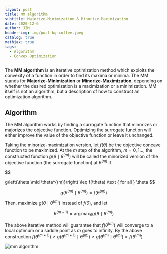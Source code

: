 ```yaml
---
layout: post
title: MM algorithm
subtitle: Majorize-Minimization & Minorize-Maximization
date: 2020-12-6
author: JIM
header-img: img/post-bg-coffee.jpeg
catalog: true
mathjax: true
tags:
  - Algorithm
  - Convex Optimization
---
```


The **MM algorithm** is an iterative optimization method which exploits the convexity of a function in order to find its maxima or minima. The MM stands for **Majorize-Minimization** or **Minorize-Maximization**, depending on whether the desired optimization is a maximization or a minimization. MM itself is not an algorithm, but a description of how to construct an optimization algorithm.

## Algorithm

The MM algorithm works by finding a surrogate function that minorizes or majorizes the objective function. Optimizing the surrogate function will either improve the value of the objective function or leave it unchanged.

Taking the minorize-maximization version, let $f(\theta)$ be the objective concave function to be maximized. At the $m$ step of the algorithm, $m=0,1 \ldots,$ the constructed function $g\left(\theta \mid \theta^{(m)}\right)$ will be called the minorized version of the objective function (the surrogate function) at $\theta^{(m)}$ if

$$

g\left(\theta \mid \theta^{(m)}\right) \leq f(\theta) \text { for all } \theta
$$

$$
g\left(\theta^{(m)} \mid \theta^{(m)}\right)=f\left(\theta^{(m)}\right)
$$

Then, maximize $g\left(\theta \mid \theta^{(m)}\right)$ instead of $f(\theta),$ and let

$$
\theta^{(m+1)}=\arg \max _{\theta} g\left(\theta \mid \theta^{(m)}\right)
$$

The above iterative method will guarantee that $f\left(\theta^{(m)}\right)$ will converge to a local optimum or a saddle point as $m$ goes to infinity. By the above construction $f\left(\theta^{(m+1)}\right) \geq g\left(\theta^{(m+1)} \mid \theta^{(m)}\right) \geq g\left(\theta^{(m)} \mid \theta^{(m)}\right)=f\left(\theta^{(m)}\right)$

![mm algorithm](https://upload.wikimedia.org/wikipedia/commons/thumb/c/cc/Mmalgorithm.jpg/330px-Mmalgorithm.jpg)